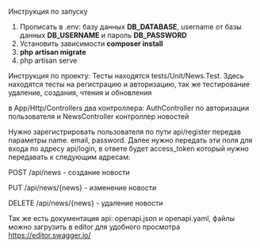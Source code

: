 Инструкция по запуску

1.  Прописать в .env: базу данных **DB_DATABASE**, username от базы данных **DB_USERNAME** и пароль **DB_PASSWORD**
2.  Установить зависимости **composer install**
3. **php artisan migrate**
4. php artisan serve

Инструкция по проекту:
Тесты находятся tests/Unit/News.Test. Здесь находятся тесты на регистрацию и авторизацию, так же тестирование удаление, создания, чтения и обновления

в App/Http/Controllers два контроллера: AuthController по авторизации пользователя и NewsController контроллер новостей

Нужно зарегистрировать пользователя по пути api/register передав параметры name. email, password. Далее нужно передать эти поля для входа по адресу api/login,  в ответе будет access_token который нужно передавать к следующим адресам:

POST
/api/news - создание новости

PUT
/api/news/{news} - изменение новости

DELETE
/api/news/{news} - удаление новости

Так же есть документация api: openapi.json и openapi.yaml, файлы можно загрузить в editor для удобного просмотра https://editor.swagger.io/
